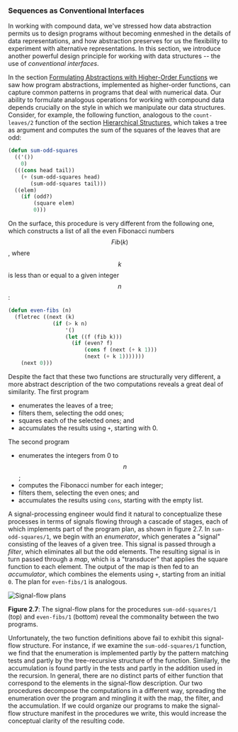 ### Sequences as Conventional Interfaces

In working with compound data, we've stressed how data abstraction permits us to design programs without becoming enmeshed in the details of data representations, and how abstraction preserves for us the flexibility to experiment with alternative representations. In this section, we introduce another powerful design principle for working with data structures -- the use of *conventional interfaces*.

In the section [Formulating Abstractions with Higher-Order Functions]() we saw how program abstractions, implemented as higher-order functions, can capture common patterns in programs that deal with numerical data. Our ability to formulate analogous operations for working with compound data depends crucially on the style in which we manipulate our data structures. Consider, for example, the following function, analogous to the ``count-leaves/2`` function of the section [Hierarchical Structures](), which takes a tree as argument and computes the sum of the squares of the leaves that are odd:

```lisp
(defun sum-odd-squares
  (('())
    0)
  (((cons head tail))
    (+ (sum-odd-squares head)
       (sum-odd-squares tail)))
  ((elem)
    (if (odd?)
        (square elem)
        0)))
```

On the surface, this procedure is very different from the following one, which constructs a list of all the even Fibonacci numbers $$Fib(k)$$, where $$k$$ is less than or equal to a given integer $$n$$:

```lisp
(defun even-fibs (n)
  (fletrec ((next (k)
              (if (> k n)
                  '()
                  (let ((f (fib k)))
                    (if (even? f)
                        (cons f (next (+ k 1)))
                        (next (+ k 1)))))))
    (next 0)))
```

Despite the fact that these two functions are structurally very different, a more abstract description of the two computations reveals a great deal of similarity. The first program

* enumerates the leaves of a tree;
* filters them, selecting the odd ones;
* squares each of the selected ones; and
* accumulates the results using ``+``, starting with 0.

The second program

* enumerates the integers from 0 to $$n$$;
* computes the Fibonacci number for each integer;
* filters them, selecting the even ones; and
* accumulates the results using ``cons``, starting with the empty list.

A signal-processing engineer would find it natural to conceptualize these processes in terms of signals flowing through a cascade of stages, each of which implements part of the program plan, as shown in figure 2.7. In ``sum-odd-squares/1``, we begin with an *enumerator*, which generates a "signal" consisting of the leaves of a given tree. This signal is passed through a *filter*, which eliminates all but the odd elements. The resulting signal is in turn passed through a *map*, which is a "transducer" that applies the square function to each element. The output of the map is then fed to an *accumulator*, which combines the elements using ``+``, starting from an initial ``0``. The plan for ``even-fibs/1`` is analogous.

<a name="figure-7"></a>

![Signal-flow plans](images/XXX.png)

**Figure 2.7**: The signal-flow plans for the procedures ``sum-odd-squares/1`` (top) and ``even-fibs/1`` (bottom) reveal the commonality between the two programs.

Unfortunately, the two function definitions above fail to exhibit this signal-flow structure. For instance, if we examine the ``sum-odd-squares/1`` function, we find that the enumeration is implemented partly by the pattern matching tests and partly by the tree-recursive structure of the function. Similarly, the accumulation is found partly in the tests and partly in the addition used in the recursion. In general, there are no distinct parts of either function that correspond to the elements in the signal-flow description. Our two procedures decompose the computations in a different way, spreading the enumeration over the program and mingling it with the map, the filter, and the accumulation. If we could organize our programs to make the signal-flow structure manifest in the procedures we write, this would increase the conceptual clarity of the resulting code.
